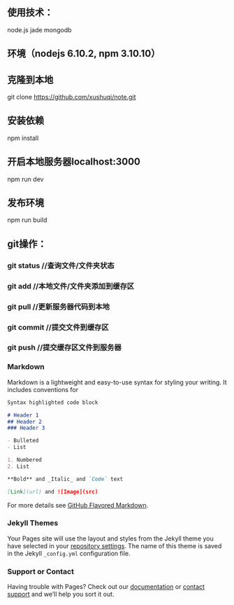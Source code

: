 
## 使用技术：
node.js jade mongodb

## 环境（nodejs 6.10.2, npm 3.10.10）

## 克隆到本地
git clone https://github.com/xushuqi/note.git

## 安装依赖
npm install

## 开启本地服务器localhost:3000
npm run dev

## 发布环境
npm run build

## git操作：
### git status //查询文件/文件夹状态
### git add //本地文件/文件夹添加到缓存区
### git pull //更新服务器代码到本地
### git commit //提交文件到缓存区
### git push //提交缓存区文件到服务器

### Markdown

Markdown is a lightweight and easy-to-use syntax for styling your writing. It includes conventions for

```markdown
Syntax highlighted code block

# Header 1
## Header 2
### Header 3

- Bulleted
- List

1. Numbered
2. List

**Bold** and _Italic_ and `Code` text

[Link](url) and ![Image](src)
```

For more details see [GitHub Flavored Markdown](https://guides.github.com/features/mastering-markdown/).

### Jekyll Themes

Your Pages site will use the layout and styles from the Jekyll theme you have selected in your [repository settings](https://github.com/wolfxman/note/settings). The name of this theme is saved in the Jekyll `_config.yml` configuration file.

### Support or Contact

Having trouble with Pages? Check out our [documentation](https://help.github.com/categories/github-pages-basics/) or [contact support](https://github.com/contact) and we’ll help you sort it out.
